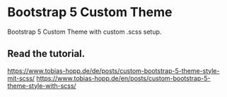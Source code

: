 # Bootstrap 5 Custom Theme

Bootstrap 5 Custom Theme with custom .scss setup.

## Read the tutorial.

https://www.tobias-hopp.de/de/posts/custom-bootstrap-5-theme-style-mit-scss/
https://www.tobias-hopp.de/en/posts/custom-bootstrap-5-theme-style-with-scss/
